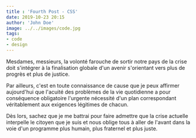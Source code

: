 ```yaml
---
title : 'Fourth Post - CSS'
date: 2019-10-23 20:15
author: 'John Doe'
image: ../../images/code.jpg
tags:
- code
- design
---
```


Mesdames, messieurs, la volonté farouche de sortir notre pays de la crise doit s'intégrer à la finalisation globale d'un avenir s'orientant vers plus de progrès et plus de justice.

Par ailleurs, c'est en toute connaissance de cause que je peux affirmer aujourd'hui que l'acuité des problèmes de la vie quotidienne a pour conséquence obligatoire l'urgente nécessité d'un plan correspondant véritablement aux exigences légitimes de chacun.

Dès lors, sachez que je me battrai pour faire admettre que la crise actuelle interpelle le citoyen que je suis et nous oblige tous à aller de l'avant dans la voie d'un programme plus humain, plus fraternel et plus juste.